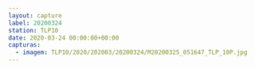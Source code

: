 ```yaml
---
layout: capture
label: 20200324
station: TLP10
date: 2020-03-24 00:00:00+00:00
capturas:
  - imagem: TLP10/2020/202003/20200324/M20200325_051647_TLP_10P.jpg
---
```


